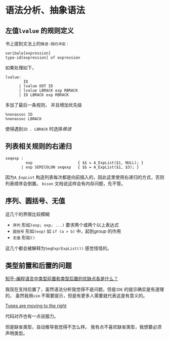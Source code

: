 # 语法分析、抽象语法


## 左值`lvalue` 的规则定义

书上提到文法上的`移进-规约冲突` :

```
varibale[expression]
type-id[expression] of expression
```

如果处理如下，

```
lvalue: 
        ID                       
      | lvalue DOT ID 
      | lvalue LBRACK exp RBRACK 
      | ID LBRACK exp RBRACK        
```

多加了最后一条规则，
并且增加优先级

```
%nonassoc ID
%nonassoc LBRACK
```

使得遇到`ID . LBRACK` 时选择*移进* 

## 列表相关规则的右递归

```
seqexp :
         exp                    { $$ = A_ExpList($1, NULL); }
       | exp SEMICOLON seqexp   { $$ = A_ExpList($1, $3); }
```

因为`A_ExpList` 构造列表每次都是向前插入的，因此这里使用右递归的方式，否则列表顺序会倒置。
`bison` 文档说这样会有内存问题，先不管。


## 序列、圆括号、无值

这几个的界限比较模糊

- `序列` 形如`(exp; exp; ...)` 要求两个或两个以上表达式
- `圆括号` 形如`(exp)` 如 `if (a > b)` 中，起到*group* 的作用
- `无值` 形如`()` 

这几个都会被解释为`SeqExp(ExpList())` 感觉怪怪的。


## 类型前置和后置的问题

[知乎-编程语言中类型前置和类型后置的优缺点各是什么？](https://www.zhihu.com/question/334039589)

我现在支持后置了，虽然语法分析我觉得不是问题，但是`IDE` 的提示确实是有道理的，
虽然我用`vim` 不需要提示，但是有更多人需要就代表这是有意义的。

[Types are moving to the right](https://elizarov.medium.com/types-are-moving-to-the-right-22c0ef31dd4a)

代码对齐也有一点说服力。

但是缺省类型，自动推导我觉得不怎么样。
我有点不喜欢缺省类型，我想要必须声明类型。

